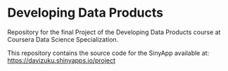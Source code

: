 # Developing Data Products
Repository for the final Project of the Developing Data Products course at Coursera Data Science Specialization.

This repository contains the source code for the SinyApp available at: https://davizuku.shinyapps.io/project

